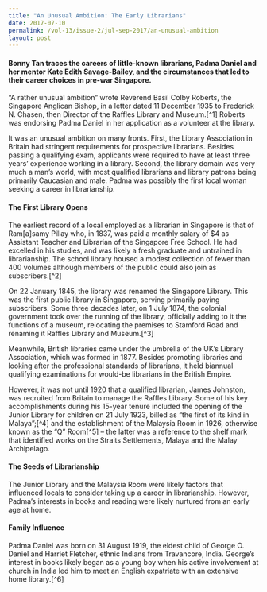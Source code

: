 ```yaml
---
title: "An Unusual Ambition: The Early Librarians"
date: 2017-07-10
permalink: /vol-13/issue-2/jul-sep-2017/an-unusual-ambition
layout: post
---
```

#### **Bonny Tan** traces the careers of little-known librarians, Padma Daniel and her mentor Kate Edith Savage-Bailey, and the circumstances that led to their career choices in pre-war Singapore.

“A rather unusual ambition” wrote Reverend Basil Colby Roberts, the Singapore Anglican Bishop, in a letter dated 11 December 1935 to Frederick N. Chasen, then Director of the Raffles Library and Museum.[^1] Roberts was endorsing Padma Daniel in her application as a volunteer at the library.

It was an unusual ambition on many fronts. First, the Library Association in Britain had stringent requirements for prospective librarians. Besides passing a qualifying exam, applicants were required to have at least three years’ experience working in a library. Second, the library domain was very much a man’s world, with most qualified librarians and library patrons being primarily Caucasian and male. Padma was possibly the first local woman seeking a career in librarianship.

#### **The First Library Opens**

The earliest record of a local employed as a librarian in Singapore is that of Ram[a]samy Pillay who, in 1837, was paid a monthly salary of $4 as Assistant Teacher and Librarian of the Singapore Free School. He had excelled in his studies, and was likely a fresh graduate and untrained in librarianship. The school library housed a modest collection of fewer than 400 volumes although members of the public could also join as subscribers.[^2]

On 22 January 1845, the library was renamed the Singapore Library. This was the first public library in Singapore, serving primarily paying subscribers. Some three decades later, on 1 July 1874, the colonial government took over the running of the library, officially adding to it the functions of a museum, relocating the premises to Stamford Road and renaming it Raffles Library and Museum.[^3]

Meanwhile, British libraries came under the umbrella of the UK’s Library Association, which was formed in 1877. Besides promoting libraries and looking after the professional standards of librarians, it held biannual qualifying examinations for would-be librarians in the British Empire.

However, it was not until 1920 that a qualified librarian, James Johnston, was recruited from Britain to manage the Raffles Library. Some of his key accomplishments during his 15-year tenure included the opening of the Junior Library for children on 21 July 1923, billed as “the first of its  kind in  Malaya”;[^4] and the establishment of the Malaysia Room in 1926, otherwise known as the “Q” Room[^5] – the latter was a reference to the shelf mark that identified works on the Straits Settlements, Malaya and the Malay Archipelago.

#### **The Seeds of Librarianship**

The Junior Library and the Malaysia Room were likely factors that influenced locals to consider taking up a career in librarianship. However, Padma’s interests in books and reading were likely nurtured from an early age at home.

#### **Family Influence**

Padma Daniel was born on 31 August 1919, the eldest child of George O. Daniel and Harriet Fletcher, ethnic Indians from Travancore, India. George’s interest in books likely began as a young boy when his active involvement at church in India led him to meet an English expatriate with an extensive home library.[^6]